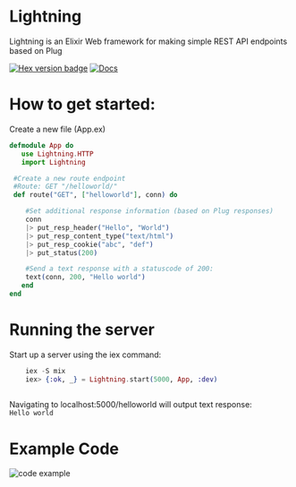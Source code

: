 # Lightning

Lightning is an Elixir Web framework for making simple REST API endpoints based on Plug

[![Hex version badge](https://img.shields.io/hexpm/v/lightning.svg)](https://hex.pm/packages/lightning)
[![Docs](https://img.shields.io/badge/docs-lightning-blue.svg)](https://hexdocs.pm/lightning/Lightning.html)



# How to get started:

Create a new file (App.ex)


```elixir
defmodule App do 
   use Lightning.HTTP
   import Lightning

 #Create a new route endpoint
 #Route: GET "/helloworld/"
 def route("GET", ["helloworld"], conn) do

    #Set additional response information (based on Plug responses)
    conn 
    |> put_resp_header("Hello", "World")
    |> put_resp_content_type("text/html")
    |> put_resp_cookie("abc", "def")
    |> put_status(200)

    #Send a text response with a statuscode of 200:
    text(conn, 200, "Hello world")
   end
end
```
# Running the server
Start up a server using the iex command:
```elixir
    iex -S mix
    iex> {:ok, _} = Lightning.start(5000, App, :dev)
    
```

Navigating to localhost:5000/helloworld will output text response:<br>
```Hello world```


# Example Code

![code example](https://i.imgur.com/DYQREls.png)
